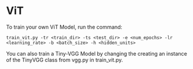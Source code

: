 # ViT
To train your own ViT Model, run the command:

`train_vit.py -tr <train_dir> -ts <test_dir> -e <num_epochs> -lr <learning_rate> -b <batch_size> -h <hidden_units>`

You can also train a Tiny-VGG Model by changing the creating an instance of the TinyVGG class from vgg.py in train_vit.py.
